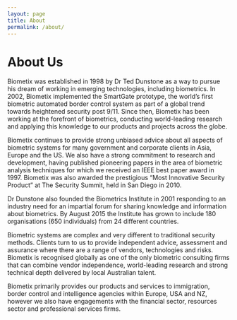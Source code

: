 ```yaml
---
layout: page
title: About
permalink: /about/
---
```


# About Us

Biometix was established in 1998 by Dr Ted Dunstone as a way to pursue his dream of working in emerging technologies, including biometrics. In 2002, Biometix implemented the SmartGate prototype, the world’s first biometric automated border control system as part of a global trend towards heightened security post 9/11. Since then, Biometix has been working at the forefront of biometrics, conducting world-leading research and applying this knowledge to our products and projects across the globe.

Biometix continues to provide strong unbiased advice about all aspects of biometric systems for many government and corporate clients in Asia, Europe and the US. We also have a strong commitment to research and development, having published pioneering papers in the area of biometric analysis techniques for which we received an IEEE best paper award in 1997. Biometix was also awarded the prestigious “Most Innovative Security Product” at The Security Summit, held in San Diego in 2010.

Dr Dunstone also founded the Biometrics Institute in 2001 responding to an industry need for an impartial forum for sharing knowledge and information about biometrics. By August 2015 the Institute has grown to include 180 organisations (650 individuals) from 24 different countries.

Biometric systems are complex and very different to traditional security methods. Clients turn to us to provide independent advice, assessment and assurance where there are a range of vendors, technologies and risks. Biometix is recognised globally as one of the only biometric consulting firms that can combine vendor independence, world-leading research and strong technical depth delivered by local Australian talent.

Biometix primarily provides our products and services to immigration, border control and intelligence agencies within Europe, USA and NZ, however we also have engagements with the financial sector, resources sector and professional services firms.
